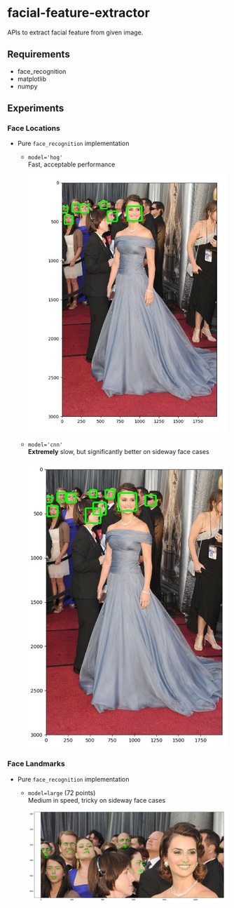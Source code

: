 # facial-feature-extractor
APIs to extract facial feature from given image.

## Requirements

- face_recognition
- matplotlib
- numpy

## Experiments

### Face Locations

- Pure `face_recognition` implementation  

    - `model='hog'`  
        Fast, acceptable performance  

        ![hog](./img/face_locations/hog.jpg)  

    - `model='cnn'`  
        **Extremely** slow, but significantly better on sideway face cases  

        ![cnn](./img/face_locations/cnn.jpg)  

### Face Landmarks

- Pure `face_recognition` implementation  

    - `model=large` (72 points)  
        Medium in speed, tricky on sideway face cases  

        ![large](./img/face_landmarks/large.jpg)  
